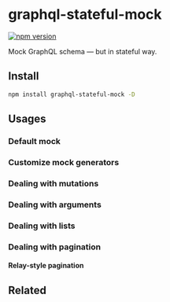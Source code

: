 # graphql-stateful-mock

[![npm version](https://badge.fury.io/js/graphql-stateful-mock.svg)](https://badge.fury.io/js/graphql-stateful-mock)

Mock GraphQL schema — but in stateful way.



## Install

```sh
npm install graphql-stateful-mock -D
```

## Usages

### Default mock

### Customize mock generators

### Dealing with mutations

### Dealing with arguments

### Dealing with lists

### Dealing with pagination

#### Relay-style pagination

## Related
